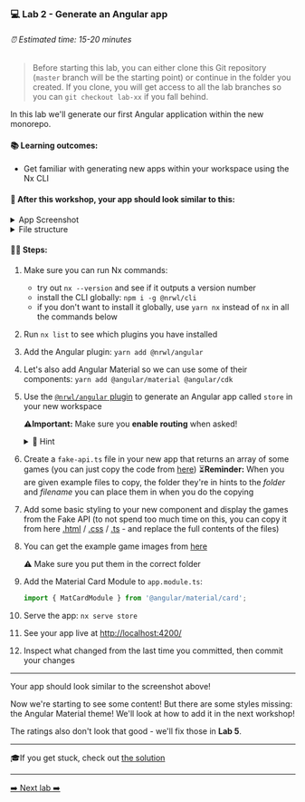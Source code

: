 ### 💻 Lab 2 - Generate an Angular app

###### ⏰ Estimated time: 15-20 minutes

> Before starting this lab, you can either clone this Git repository (`master` branch will be the starting point) or continue in the folder you created. If you clone, you will get access to all the lab branches so you can `git checkout lab-xx` if you fall behind.

In this lab we'll generate our first Angular application within the new monorepo.

#### 📚 Learning outcomes:

- Get familiar with generating new apps within your workspace using the Nx CLI

#### 📲 After this workshop, your app should look similar to this:

<details>
  <summary>App Screenshot</summary>
  <img src="../assets/lab2_result.png" width="500" alt="screenshot of lab2 result">
</details>

<details>
  <summary>File structure</summary>
  <img src="../assets/lab2_file_structure.png" height="700" alt="lab2 file structure">
</details>

#### 🏋️‍♀️ Steps:

1. Make sure you can run Nx commands:
   - try out `nx --version` and see if it outputs a version number
   - install the CLI globally: `npm i -g @nrwl/cli`
   - if you don't want to install it globally, use `yarn nx` instead of `nx` in all the commands below
2. Run `nx list` to see which plugins you have installed
3. Add the Angular plugin: `yarn add @nrwl/angular`
4. Let's also add Angular Material so we can use some of their components: `yarn add @angular/material @angular/cdk`
5. Use the [`@nrwl/angular` plugin](https://nx.dev/angular/api/angular/schematics/application) to generate an Angular app called `store` in your new workspace

   ⚠️**Important:** Make sure you **enable routing** when asked!

   <details>
   <summary>🐳 Hint</summary>
   <img src="../assets/lab2_cmds.png" alt="Nx generate cmd structure">
   </details>

6. Create a `fake-api.ts` file in your new app that returns an array of some games (you can just copy the code from [here](../../examples/lab2/apps/store/src/fake-api/index.ts))
   ⏳**Reminder:** When you are given example files to copy, the folder they're in hints to the _folder_ and _filename_ you can place them in when you do the copying
7. Add some basic styling to your new component and display the games from the Fake API (to not spend too much time on this, you can copy it from here [.html](../../examples/lab2/apps/store/src/app/app.component.html) / [.css](../../examples/lab2/apps/store/src/app/app.component.css) / [.ts](../../examples/lab2/apps/store/src/app/app.component.ts) - and replace the full contents of the files)
8. You can get the example game images from [here](../../examples/lab2/apps/store/src/assets)

   ⚠️ Make sure you put them in the correct folder

9. Add the Material Card Module to `app.module.ts`:

   ```ts
   import { MatCardModule } from '@angular/material/card';
   ```

10. Serve the app: `nx serve store`
11. See your app live at [http://localhost:4200/](http://localhost:4200/)
12. Inspect what changed from the last time you committed, then commit your changes

---

Your app should look similar to the screenshot above!

Now we're starting to see some content! But there are some styles missing: the Angular Material theme! We'll look at how to add it in the next workshop!

The ratings also don't look that good - we'll fix those in **Lab 5**.

---

🎓If you get stuck, check out [the solution](SOLUTION.md)

---

[➡️ Next lab ➡️](../lab3/LAB.md)
